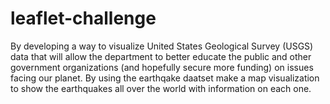 # leaflet-challenge

By developing a way to visualize United States Geological Survey (USGS) data that will allow the department to better educate the public and other government organizations (and hopefully secure more funding) on issues facing our planet. By using the earthqake daatset make a map visualization to show the earthquakes all over the world with information on each one.
